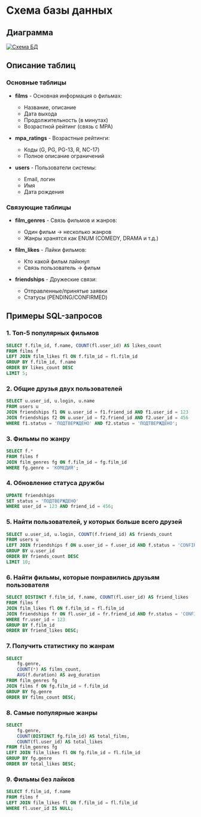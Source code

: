 # Схема базы данных

## Диаграмма
[![Схема БД](https://app.quickdatabasediagrams.com/#/d/DStPiX)](https://app.quickdatabasediagrams.com/#/d/DStPiX)

## Описание таблиц

### Основные таблицы
- **films** - Основная информация о фильмах:
    - Название, описание
    - Дата выхода
    - Продолжительность (в минутах)
    - Возрастной рейтинг (связь с MPA)

- **mpa_ratings** - Возрастные рейтинги:
    - Коды (G, PG, PG-13, R, NC-17)
    - Полное описание ограничений

- **users** - Пользователи системы:
    - Email, логин
    - Имя
    - Дата рождения

### Связующие таблицы
- **film_genres** - Связь фильмов и жанров:
    - Один фильм → несколько жанров
    - Жанры хранятся как ENUM (COMEDY, DRAMA и т.д.)

- **film_likes** - Лайки фильмов:
    - Кто какой фильм лайкнул
    - Связь пользователь → фильм

- **friendships** - Дружеские связи:
    - Отправленные/принятые заявки
    - Статусы (PENDING/CONFIRMED)

## Примеры SQL-запросов

### 1. Топ-5 популярных фильмов
```sql
SELECT f.film_id, f.name, COUNT(fl.user_id) AS likes_count
FROM films f
LEFT JOIN film_likes fl ON f.film_id = fl.film_id
GROUP BY f.film_id, f.name
ORDER BY likes_count DESC
LIMIT 5;
```
### 2. Общие друзья двух пользователей
```sql
SELECT u.user_id, u.login, u.name
FROM users u
JOIN friendships f1 ON u.user_id = f1.friend_id AND f1.user_id = 123
JOIN friendships f2 ON u.user_id = f2.friend_id AND f2.user_id = 456
WHERE f1.status = 'ПОДТВЕРЖДЕНО' AND f2.status = 'ПОДТВЕРЖДЕНО';
```
### 3. Фильмы по жанру
```sql
SELECT f.* 
FROM films f
JOIN film_genres fg ON f.film_id = fg.film_id
WHERE fg.genre = 'КОМЕДИЯ';
```
### 4. Обновление статуса дружбы
```sql
UPDATE friendships
SET status = 'ПОДТВЕРЖДЕНО'
WHERE user_id = 123 AND friend_id = 456;
```
### 5. Найти пользователей, у которых больше всего друзей
```sql
SELECT u.user_id, u.login, COUNT(f.friend_id) AS friends_count
FROM users u
LEFT JOIN friendships f ON u.user_id = f.user_id AND f.status = 'CONFIRMED'
GROUP BY u.user_id
ORDER BY friends_count DESC
LIMIT 10;
```
### 6. Найти фильмы, которые понравились друзьям пользователя
```sql
SELECT DISTINCT f.film_id, f.name, COUNT(fl.user_id) AS friend_likes
FROM films f
JOIN film_likes fl ON f.film_id = fl.film_id
JOIN friendships fr ON fl.user_id = fr.friend_id AND fr.status = 'CONFIRMED'
WHERE fr.user_id = 123
GROUP BY f.film_id
ORDER BY friend_likes DESC;
```
### 7. Получить статистику по жанрам
```sql
SELECT 
    fg.genre,
    COUNT(*) AS films_count,
    AVG(f.duration) AS avg_duration
FROM film_genres fg
JOIN films f ON fg.film_id = f.film_id
GROUP BY fg.genre
ORDER BY films_count DESC;
```
### 8. Самые популярные жанры
```sql
SELECT 
    fg.genre,
    COUNT(DISTINCT fg.film_id) AS total_films,
    COUNT(fl.user_id) AS total_likes
FROM film_genres fg
LEFT JOIN film_likes fl ON fg.film_id = fl.film_id
GROUP BY fg.genre
ORDER BY total_likes DESC;
```
### 9. Фильмы без лайков
```sql
SELECT f.film_id, f.name
FROM films f
LEFT JOIN film_likes fl ON f.film_id = fl.film_id
WHERE fl.user_id IS NULL;
```